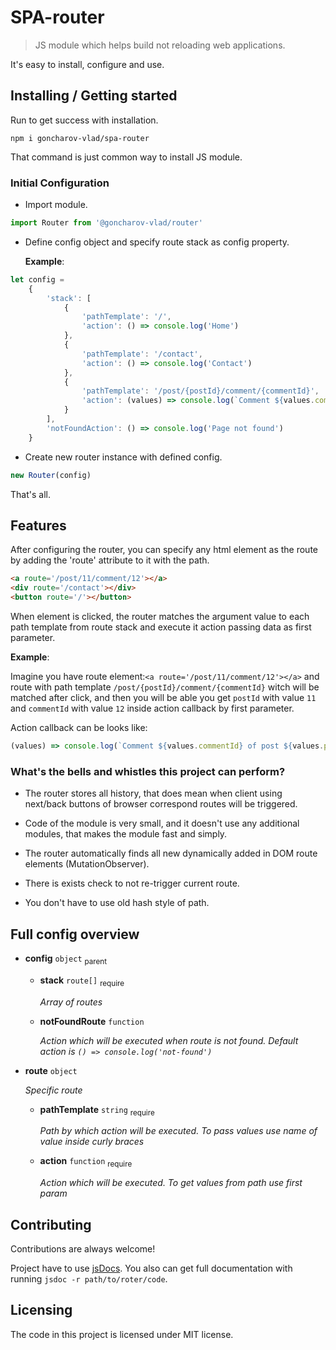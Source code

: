 # SPA-router

> JS module which helps build not reloading web applications.

It's easy to install, configure and use.

## Installing / Getting started

Run to get success with installation.

```shell
npm i goncharov-vlad/spa-router
```

That command is just common way to install JS module.

### Initial Configuration

* Import module.

```js
import Router from '@goncharov-vlad/router'
```

* Define config object and specify route stack as config property.

  __Example__:

```js
let config =
    {
        'stack': [
            {
                'pathTemplate': '/',
                'action': () => console.log('Home')
            },
            {
                'pathTemplate': '/contact',
                'action': () => console.log('Contact')
            },
            {
                'pathTemplate': '/post/{postId}/comment/{commentId}',
                'action': (values) => console.log(`Comment ${values.commentId} of post ${values.postId}`)
            }
        ],
        'notFoundAction': () => console.log('Page not found')
    }
```

* Create new router instance with defined config.

```js
new Router(config)
```

That's all.

## Features

After configuring the router, you can specify any html element as the route by adding the 'route' attribute to it with
the path.

```html
<a route='/post/11/comment/12'></a>
<div route='/contact'></div>
<button route='/'></button>
```

When element is clicked, the router matches the argument value to each path template from route stack and execute it
action passing data as first parameter.

__Example__:

Imagine you have route element:`<a route='/post/11/comment/12'></a>` and route with path
template `/post/{postId}/comment/{commentId}` witch will be matched after click, and then you will be able you
get `postId` with value `11` and `commentId` with value `12` inside action callback by first parameter.

Action callback can be looks like:

```js
(values) => console.log(`Comment ${values.commentId} of post ${values.postId}`)
```

### What's the bells and whistles this project can perform?

* The router stores all history, that does mean when client using next/back buttons of browser correspond routes will be
  triggered.

* Code of the module is very small, and it doesn't use any additional modules, that makes the module fast and simply.

* The router automatically finds all new dynamically added in DOM route elements (MutationObserver).

* There is exists check to not re-trigger current route.

* You don't have to use old hash style of path.

## Full config overview

* **config** `object` <sub>parent</sub>
    * **stack** `route[]` <sub>require</sub>

      _Array of routes_
    * **notFoundRoute** `function`

      _Action which will be executed when route is not found. Default action is `() => console.log('not-found')`_

* **route** `object`

  _Specific route_
    * **pathTemplate** `string` <sub>require</sub>

      _Path by which action will be executed. To pass values use name of value inside curly braces_
    * **action** `function` <sub>require</sub>

      _Action which will be executed. To get values from path use first param_

## Contributing

Contributions are always welcome!

Project have to use [jsDocs](https://jsdoc.app/). You also can get full documentation with running `jsdoc -r path/to/roter/code`.

## Licensing

The code in this project is licensed under MIT license.

